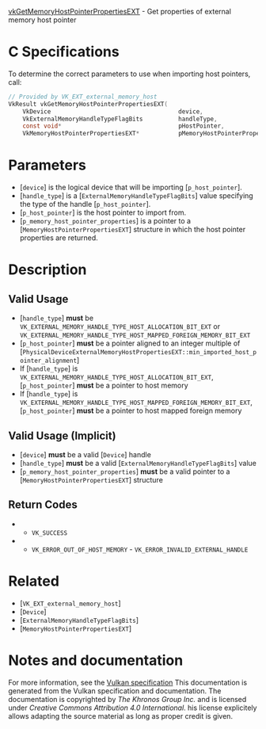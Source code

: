[vkGetMemoryHostPointerPropertiesEXT](https://www.khronos.org/registry/vulkan/specs/1.3-extensions/man/html/vkGetMemoryHostPointerPropertiesEXT.html) - Get properties of external memory host pointer

# C Specifications
To determine the correct parameters to use when importing host pointers,
call:
```c
// Provided by VK_EXT_external_memory_host
VkResult vkGetMemoryHostPointerPropertiesEXT(
    VkDevice                                    device,
    VkExternalMemoryHandleTypeFlagBits          handleType,
    const void*                                 pHostPointer,
    VkMemoryHostPointerPropertiesEXT*           pMemoryHostPointerProperties);
```

# Parameters
- [`device`] is the logical device that will be importing [`p_host_pointer`].
- [`handle_type`] is a [`ExternalMemoryHandleTypeFlagBits`] value specifying the type of the handle [`p_host_pointer`].
- [`p_host_pointer`] is the host pointer to import from.
- [`p_memory_host_pointer_properties`] is a pointer to a [`MemoryHostPointerPropertiesEXT`] structure in which the host pointer properties are returned.

# Description
## Valid Usage
-  [`handle_type`] **must**  be `VK_EXTERNAL_MEMORY_HANDLE_TYPE_HOST_ALLOCATION_BIT_EXT` or `VK_EXTERNAL_MEMORY_HANDLE_TYPE_HOST_MAPPED_FOREIGN_MEMORY_BIT_EXT`
-  [`p_host_pointer`] **must**  be a pointer aligned to an integer multiple of [`PhysicalDeviceExternalMemoryHostPropertiesEXT::min_imported_host_pointer_alignment`]
-    If [`handle_type`] is `VK_EXTERNAL_MEMORY_HANDLE_TYPE_HOST_ALLOCATION_BIT_EXT`, [`p_host_pointer`] **must**  be a pointer to host memory
-    If [`handle_type`] is `VK_EXTERNAL_MEMORY_HANDLE_TYPE_HOST_MAPPED_FOREIGN_MEMORY_BIT_EXT`, [`p_host_pointer`] **must**  be a pointer to host mapped foreign memory

## Valid Usage (Implicit)
-  [`device`] **must**  be a valid [`Device`] handle
-  [`handle_type`] **must**  be a valid [`ExternalMemoryHandleTypeFlagBits`] value
-  [`p_memory_host_pointer_properties`] **must**  be a valid pointer to a [`MemoryHostPointerPropertiesEXT`] structure

## Return Codes
*   - `VK_SUCCESS` 
*   - `VK_ERROR_OUT_OF_HOST_MEMORY`  - `VK_ERROR_INVALID_EXTERNAL_HANDLE`

# Related
- [`VK_EXT_external_memory_host`]
- [`Device`]
- [`ExternalMemoryHandleTypeFlagBits`]
- [`MemoryHostPointerPropertiesEXT`]

# Notes and documentation
For more information, see the [Vulkan specification](https://www.khronos.org/registry/vulkan/specs/1.3-extensions/html/vkspec.html)
This documentation is generated from the Vulkan specification and documentation.
The documentation is copyrighted by *The Khronos Group Inc.* and is licensed under *Creative Commons Attribution 4.0 International*.
his license explicitely allows adapting the source material as long as proper credit is given.
        